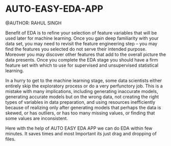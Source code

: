 # AUTO-EASY-EDA-APP
@AUTHOR: RAHUL SINGH

Benefit of EDA is to refine your selection of feature variables that will be used later for machine learning. Once you gain deep familiarity with your data set, you may need to revisit the feature engineering step – you may find the features you selected do not serve their intended purpose. Moreover you may discover other features that add to the overall picture the data presents. Once you complete the EDA stage you should have a firm feature set with which to use for supervised and unsupervised statistical learning.

In a hurry to get to the machine learning stage, some data scientists either entirely skip the exploratory process or do a very perfunctory job. This is a mistake with many implications, including generating inaccurate models, generating accurate models but on the wrong data, not creating the right types of variables in data preparation, and using resources inefficiently because of realizing only after generating models that perhaps the data is skewed, or has outliers, or has too many missing values, or finding that some values are inconsistent.

Here with the help of AUTO EASY EDA APP we can do EDA within few minutes. It saves times and most Important its just drag and dropping of files.
